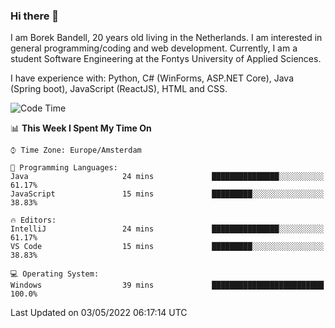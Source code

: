 ### Hi there 👋

I am Borek Bandell, 20 years old living in the Netherlands. I am interested in general programming/coding and web development. Currently, I am a student Software Engineering at the Fontys University of Applied Sciences.

I have experience with: Python, C# (WinForms, ASP.NET Core), Java (Spring boot), JavaScript (ReactJS), HTML and CSS.

<!--START_SECTION:waka-->
![Code Time](http://img.shields.io/badge/Code%20Time-107%20hrs%2027%20mins-blue)

📊 **This Week I Spent My Time On** 

```text
⌚︎ Time Zone: Europe/Amsterdam

💬 Programming Languages: 
Java                     24 mins             ███████████████░░░░░░░░░░   61.17% 
JavaScript               15 mins             █████████░░░░░░░░░░░░░░░░   38.83%

🔥 Editors: 
IntelliJ                 24 mins             ███████████████░░░░░░░░░░   61.17% 
VS Code                  15 mins             █████████░░░░░░░░░░░░░░░░   38.83%

💻 Operating System: 
Windows                  39 mins             █████████████████████████   100.0%

```


 Last Updated on 03/05/2022 06:17:14 UTC
<!--END_SECTION:waka-->

<!--**tcBorek2002/tcBorek2002** is a ✨ _special_ ✨ repository because its `README.md` (this file) appears on your GitHub profile.

Here are some ideas to get you started:

- 🔭 I’m currently working on ...
- 🌱 I’m currently learning ...
- 👯 I’m looking to collaborate on ...
- 🤔 I’m looking for help with ...
- 💬 Ask me about ...
- 📫 How to reach me: ...
- 😄 Pronouns: ...
- ⚡ Fun fact: ...
-->
